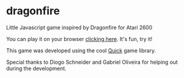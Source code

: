 # dragonfire
Little Javascript game inspired by Dragonfire for Atari 2600

You can play it on your browser [clicking here](http://staudt.github.io/dragonfire). It's fun, try it!

This game was developed using the cool [Quick](https://github.com/dgsprb/quick) game library.

Special thanks to Diogo Schneider and Gabriel Oliveira for helping out during the development. 
